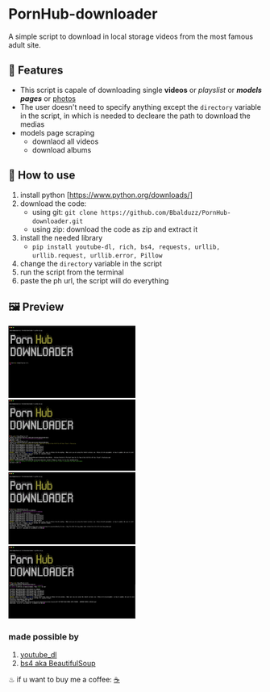 # PornHub-downloader

A simple script to download in local storage videos from the most famous adult site.

## 💊 Features

- This script is capale of downloading single **videos** or *playslist* or ***models pages*** or <ins>photos</ins>
- The user doesn't need to specify anything except the `directory` variable in the script, in which is needed to decleare the path to download the medias
- models page scraping
  - downlaod all videos
  - download albums

## 📝 How to use
1) install python [https://www.python.org/downloads/]
2) download the code:
    - using git: `git clone https://github.com/Bbalduzz/PornHub-downloader.git`
    - using zip: download the code as zip and extract it
3) install the needed library
    - `pip install youtube-dl, rich, bs4, requests, urllib, urllib.request, urllib.error, Pillow`
4) change the `directory` variable in the script
5) run the script from the terminal
6) paste the ph url, the script will do everything


## 🖼 Preview
<img src="https://github.com/Bbalduzz/PornHub-downloader/blob/main/images/gui.png" width="50%" height="50%">
<img src="https://github.com/Bbalduzz/PornHub-downloader/blob/main/images/video.png" width="50%" height="50%">
<img src="https://github.com/Bbalduzz/PornHub-downloader/blob/main/images/playlist.png" width="50%" height="50%">
<img src="https://github.com/Bbalduzz/PornHub-downloader/blob/main/images/model.png" width="50%" height="50%">

### made possible by
1) [youtube_dl](https://github.com/ytdl-org/youtube-dl)
2) [bs4 aka BeautifulSoup](https://www.crummy.com/software/BeautifulSoup/)

♨︎ if u want to buy me a coffee: [☕️](https://www.buymeacoffee.com/Bbalduzz)
